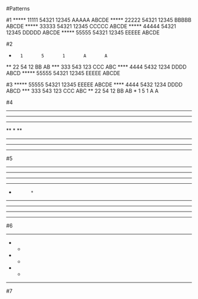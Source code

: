 #Patterns

#1
*****   11111   54321   12345   AAAAA   ABCDE 
*****   22222   54321   12345   BBBBB   ABCDE
*****   33333   54321   12345   CCCCC   ABCDE
*****   44444   54321   12345   DDDDD   ABCDE
*****   55555   54321   12345   EEEEE   ABCDE

#2
*       1       5       1       A       A 
**      22      54      12      BB      AB
***     333     543     123     CCC     ABC
****    4444    5432    1234    DDDD    ABCD
*****   55555   54321   12345   EEEEE   ABCDE

#3
*****   55555   54321   12345   EEEEE   ABCDE
 ****    4444    5432    1234    DDDD    ABCD
  ***     333     543     123     CCC     ABC
   **      22      54      12      BB      AB
    *       1       5       1       A       A

#4
*****
****
***
**
*
**
***
****
*****

#5
*****   *****
****     ****
***       ***
**         **
*           *
**         **
***       ***
****     ****
*****   *****

#6
*****
*   *
*   *
*   *
*****

#7


